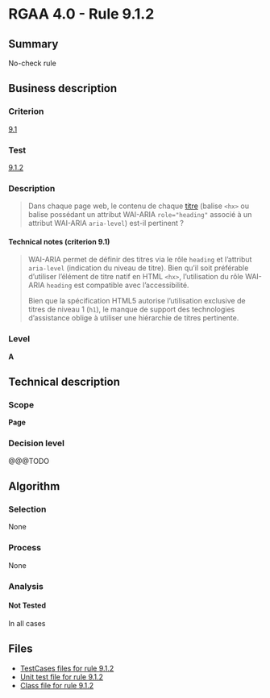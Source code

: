# RGAA 4.0 - Rule 9.1.2

## Summary

No-check rule

## Business description

### Criterion

[9.1](https://www.numerique.gouv.fr/publications/rgaa-accessibilite/methode/criteres/#crit-9-1)

### Test

[9.1.2](https://www.numerique.gouv.fr/publications/rgaa-accessibilite/methode/criteres/#test-9-1-2)

### Description

> Dans chaque page web, le contenu de chaque [titre](https://www.numerique.gouv.fr/publications/rgaa-accessibilite/methode/glossaire/#titre) (balise `<hx>` ou balise possédant un attribut WAI-ARIA `role="heading"` associé à un attribut WAI-ARIA `aria-level`) est-il pertinent ?

#### Technical notes (criterion 9.1)

> WAI-ARIA permet de définir des titres via le rôle `heading` et l’attribut `aria-level` (indication du niveau de titre). Bien qu’il soit préférable d’utiliser l’élément de titre natif en HTML `<hx>`, l’utilisation du rôle WAI-ARIA `heading` est compatible avec l’accessibilité.
> 
> Bien que la spécification HTML5 autorise l’utilisation exclusive de titres de niveau 1 (`h1`), le manque de support des technologies d’assistance oblige à utiliser une hiérarchie de titres pertinente.

### Level

**A**


## Technical description

### Scope

**Page**

### Decision level

@@@TODO


## Algorithm

### Selection

None

### Process

None

### Analysis

#### Not Tested

In all cases


## Files

- [TestCases files for rule 9.1.2](https://gitlab.com/asqatasun/Asqatasun/-/tree/v5/rules/rules-rgaa4.0/src/test/resources/testcases/rgaa40/Rgaa40Rule090102/)
- [Unit test file for rule 9.1.2](https://gitlab.com/asqatasun/Asqatasun/-/blob/v5/rules/rules-rgaa4.0/src/test/java/org/asqatasun/rules/rgaa40/Rgaa40Rule090102Test.java)
- [Class file for rule 9.1.2](https://gitlab.com/asqatasun/Asqatasun/-/blob/v5/rules/rules-rgaa4.0/src/main/java/org/asqatasun/rules/rgaa40/Rgaa40Rule090102.java)


